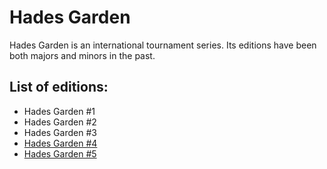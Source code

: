 # Hades Garden

Hades Garden is an international tournament series. Its editions have been both majors and minors in the past.

## List of editions:
- Hades Garden #1
- Hades Garden #2
- Hades Garden #3
- [Hades Garden #4](hg/hg4.md)
- [Hades Garden #5](hg/hg5.md)
